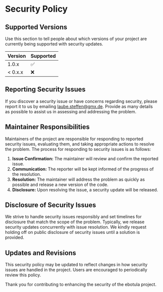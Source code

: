 # Security Policy

## Supported Versions

Use this section to tell people about which versions of your project are
currently being supported with security updates.

| Version | Supported          |
| ------- | ------------------ |
| 1.0.x   | :white_check_mark: |
| < 0.x.x | :x:                |

## Reporting Security Issues

If you discover a security issue or have concerns regarding security, please report it to us by emailing [laube.steffen@gmx.de](mailto:laube.steffen@gmx.de). Provide as many details as possible to assist us in assessing and addressing the problem.

## Maintainer Responsibilities

Maintainers of the project are responsible for responding to reported security issues, evaluating them, and taking appropriate actions to resolve the problem. The process for responding to security issues is as follows:

1. **Issue Confirmation:** The maintainer will review and confirm the reported issue.
2. **Communication:** The reporter will be kept informed of the progress of the resolution.
3. **Resolution:** The maintainer will address the problem as quickly as possible and release a new version of the code.
4. **Disclosure:** Upon resolving the issue, a security update will be released.

## Disclosure of Security Issues

We strive to handle security issues responsibly and set timelines for disclosure that match the scope of the problem. Typically, we release security updates concurrently with issue resolution. We kindly request holding off on public disclosure of security issues until a solution is provided.

## Updates and Revisions

This security policy may be updated to reflect changes in how security issues are handled in the project. Users are encouraged to periodically review this policy.

Thank you for contributing to enhancing the security of the ebotula project.
